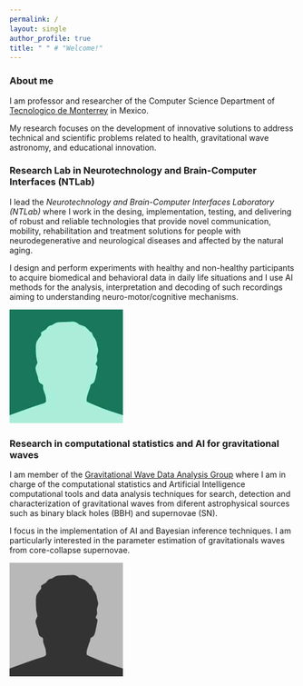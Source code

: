 ```yaml
---
permalink: /
layout: single
author_profile: true
title: " " # "Welcome!"
---
```



### About me

I am professor and researcher of the Computer Science Department of [Tecnologico de Monterrey](https://tec.mx/es) in Mexico.

My research focuses on the development of innovative solutions to address technical and scientific problems related to health, gravitational wave astronomy, and educational innovation.


### Research Lab in Neurotechnology and Brain-Computer Interfaces (NTLab)

I lead the *Neurotechnology and Brain-Computer Interfaces Laboratory (NTLab)* where I work in the desing, implementation, testing, and delivering of robust and reliable technologies that provide novel communication, mobility, rehabilitation and treatment solutions for people with neurodegenerative and neurological diseases and affected by the natural aging.

I design and perform experiments with healthy and non-healthy participants to acquire biomedical and behavioral data in daily life situations and I use AI methods for the analysis, interpretation and decoding of such recordings aiming to understanding neuro-motor/cognitive mechanisms.

![imageexamples](/assets/images/bio-photo-2.jpg)


###  Research in computational statistics and AI for gravitational waves

I am member of the [Gravitational Wave Data Analysis Group](http://gravitationalwaves.mx/) where I am in charge of the computational statistics and Artificial Intelligence computational tools and data analysis techniques for search, detection and characterization of gravitational waves from diferent astrophysical sources such as binary black holes (BBH) and supernovae (SN).

I focus in the implementation of AI and Bayesian inference techniques. I am particularly interested in the parameter estimation of gravitationals waves from core-collapse supernovae.

![imageexamples](/assets/images/bio-photo.jpg)


